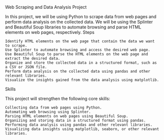 Web Scraping and Data Analysis Project

In this project, we will be using Python to scrape data from web pages and perform data analysis on the collected data. We will be using the Splinter and Beautiful Soup libraries to automate browsing and parse HTML elements on web pages, respectively.
Steps

    Identify HTML elements on the web page that contain the data we want to scrape.
    Use Splinter to automate browsing and access the desired web page.
    Use Beautiful Soup to parse the HTML elements on the web page and extract the desired data.
    Organize and store the collected data in a structured format, such as a CSV or JSON file.
    Perform data analysis on the collected data using pandas and other relevant libraries.
    Visualize the insights gained from the data analysis using matplotlib.

Skills

This project will strengthen the following core skills:

    Collecting data from web pages using Python.
    Automating web browsing using Splinter.
    Parsing HTML elements on web pages using Beautiful Soup.
    Organizing and storing data in a structured format using pandas.
    Performing data analysis using pandas and other relevant libraries.
    Visualizing data insights using matplotlib, seaborn, or other relevant libraries.
